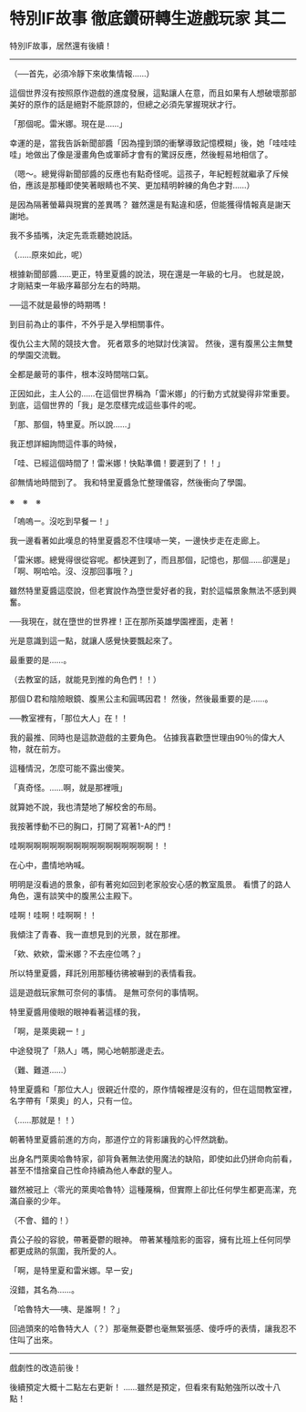 # 特別IF故事 徹底鑽研轉生遊戲玩家 其二

特別IF故事，居然還有後續！

---

（──首先，必須冷靜下來收集情報……）

這個世界沒有按照原作遊戲的進度發展，這點讓人在意，而且如果有人想破壞那部美好的原作的話是絕對不能原諒的，但總之必須先掌握現狀才行。

「那個呢。雷米娜。現在是……」

幸運的是，當我告訴新聞部醬「因為撞到頭的衝擊導致記憶模糊」後，她「哇哇哇哇」地做出了像是漫畫角色或軍師才會有的驚訝反應，然後輕易地相信了。

（嗯～。總覺得新聞部醬的反應也有點奇怪呢。這孩子，年紀輕輕就繼承了斥候伯，應該是那種即使笑著眼睛也不笑、更加精明幹練的角色才對……）

是因為隔著螢幕與現實的差異嗎？
雖然還是有點違和感，但能獲得情報真是謝天謝地。

我不多插嘴，決定先乖乖聽她說話。

（……原來如此，呢）

根據新聞部醬……更正，特里夏醬的說法，現在還是一年級的七月。
也就是說，才剛結束一年級序幕部分左右的時期。

──這不就是最慘的時期嗎！

到目前為止的事件，不外乎是入學相關事件。

復仇公主大鬧的競技大會。
死者眾多的地獄討伐演習。
然後，還有腹黑公主無雙的學園交流戰。

全都是嚴苛的事件，根本沒時間喘口氣。

正因如此，主人公的……在這個世界稱為「雷米娜」的行動方式就變得非常重要。
到底，這個世界的「我」是怎麼樣完成這些事件的呢。

「那、那個，特里夏。所以說……」

我正想詳細詢問這件事的時候，

「哇、已經這個時間了！雷米娜！快點準備！要遲到了！！」

卻無情地時間到了。
我和特里夏醬急忙整理儀容，然後衝向了學園。

※　※　※

「嗚嗚ー。沒吃到早餐ー！」

我一邊看著如此嘆息的特里夏醬忍不住噗哧一笑，一邊快步走在走廊上。

「雷米娜。總覺得很從容呢。都快遲到了，而且那個，記憶也，那個……卻還是」
「啊、啊哈哈。沒、沒那回事哦？」

雖然特里夏醬這麼說，但老實說作為墮世愛好者的我，對於這幅景象無法不感到興奮。

──我現在，就在墮世的世界裡！正在那所英雄學園裡面，走著！

光是意識到這一點，就讓人感覺快要飄起來了。

最重要的是……。

（去教室的話，就能見到推的角色們！！）

那個Ｄ君和陰險眼鏡、腹黑公主和圓瑪因君！
然後，然後最重要的是……。

──教室裡有，「那位大人」在！！

我的最推、同時也是這款遊戲的主要角色。
佔據我喜歡墮世理由90％的偉大人物，就在前方。

這種情況，怎麼可能不露出傻笑。

「真奇怪。……啊，就是那裡哦」

就算她不說，我也清楚地了解校舍的布局。

我按著悸動不已的胸口，打開了寫著1-A的門！

哇啊啊啊啊啊啊啊啊啊啊啊啊啊啊啊啊啊！！

在心中，盡情地吶喊。

明明是沒看過的景象，卻有著宛如回到老家般安心感的教室風景。
看慣了的路人角色，還有談笑中的腹黑公主殿下。

哇啊！哇啊！哇啊啊！！

我傾注了青春、我一直想見到的光景，就在那裡。

「欸、欸欸，雷米娜？不去座位嗎？」

所以特里夏醬，拜託別用那種彷彿被嚇到的表情看我。

這是遊戲玩家無可奈何的事情。
是無可奈何的事情啊。

特里夏醬用傻眼的眼神看著這樣的我，

「啊，是萊奧親ー！」

中途發現了「熟人」嗎，開心地朝那邊走去。

（難、難道……）

特里夏醬和「那位大人」很親近什麼的，原作情報裡是沒有的，但在這間教室裡，名字帶有「萊奧」的人，只有一位。

（……那就是！！）

朝著特里夏醬前進的方向，那道佇立的背影讓我的心怦然跳動。

出身名門萊奧哈魯特家，卻背負著無法使用魔法的缺陷，即使如此仍拼命向前看，甚至不惜捨棄自己性命持續為他人奉獻的聖人。

雖然被冠上〈零光的萊奧哈魯特〉這種蔑稱，但實際上卻比任何學生都更高潔，充滿自豪的少年。

（不會、錯的！）

貴公子般的容貌，帶著憂鬱的眼神。
帶著某種陰影的面容，擁有比班上任何同學都更成熟的氛圍，我所愛的人。

「啊，是特里夏和雷米娜。早ー安」

沒錯，其名為……。

「哈魯特大──咦、是誰啊！？」

回過頭來的哈魯特大人（？）那毫無憂鬱也毫無緊張感、傻呼呼的表情，讓我忍不住叫了出來。

---

戲劇性的改造前後！



後續預定大概十二點左右更新！
……雖然是預定，但看來有點勉強所以改十八點！
